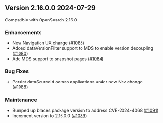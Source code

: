 ## Version 2.16.0.0 2024-07-29

Compatible with OpenSearch 2.16.0

### Enhancements

* New Navigation UX change ([#1085](https://github.com/opensearch-project/index-management-dashboards-plugin/pull/1085))
* Added dataVersionFilter support to MDS to enable version decoupling ([#1080](https://github.com/opensearch-project/index-management-dashboards-plugin/pull/1080))
* Add MDS support to snapshot pages ([#1084](https://github.com/opensearch-project/index-management-dashboards-plugin/pull/1084))

### Bug Fixes

* Persist dataSourceId across applications under new Nav change ([#1088](https://github.com/opensearch-project/index-management-dashboards-plugin/pull/1088))

### Maintenance

* Bumped up braces package version to address CVE-2024-4068 ([#1091](https://github.com/opensearch-project/index-management-dashboards-plugin/pull/1091))
* Increment version to 2.16.0.0 ([#1089](https://github.com/opensearch-project/index-management-dashboards-plugin/pull/1089))
